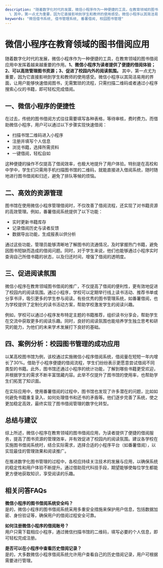 ```yaml
---
description: "随着数字化时代的发展，微信小程序作为一种便捷的工具，在教育领域的图书借阅应用中发挥着越来越重要的作用。**1、微信小程序为读者提供了便捷的借阅体验；2、可以高效管理图书资源；3、促进了校园内外的阅读氛围。**\
  \ 其中，第一点尤为重要，因为它直接影响到学生和教师的使用感受。微信小程序以其简洁易用的界面，让用户能够快速借阅图书，无需繁琐的流程，只需扫描二维码或者通过小程序搜索心仪的书籍，即可轻松完成借阅。"
keywords: "微信借书系统, 借书管理系统, 番薯借阅, 校园图书管理"
---
```

# 微信小程序在教育领域的图书借阅应用  

  

随着数字化时代的发展，微信小程序作为一种便捷的工具，在教育领域的图书借阅应用中发挥着越来越重要的作用。**1、微信小程序为读者提供了便捷的借阅体验；2、可以高效管理图书资源；3、促进了校园内外的阅读氛围。** 其中，第一点尤为重要，因为它直接影响到学生和教师的使用感受。微信小程序以其简洁易用的界面，让用户能够快速借阅图书，无需繁琐的流程，只需扫描二维码或者通过小程序搜索心仪的书籍，即可轻松完成借阅。

## **一、微信小程序的便捷性**

在过去，传统的图书借阅方式往往需要填写各种表格，等待审核，费时费力。而借助微信小程序，用户可以通过以下步骤实现快速借阅：

- 扫描书馆二维码进入小程序
- 注册并填写个人信息
- 浏览书籍，选择所需资料
- 一键借阅，轻松自如

这种便捷的操作不仅提高了借阅效率，也极大地提升了用户体验。特别是在高校和中学中，学生们只需用手机扫描图书馆的二维码，就能直接进入借阅系统，随时随地进行图书借阅和归还，避免了排队等候的烦恼。

## **二、高效的资源管理**

图书馆在使用微信小程序管理借阅时，不仅改善了借阅流程，还实现了对书籍资源的高效管理。例如，番薯借阅系统提供了以下功能：

- 实时更新书籍库存
- 记录借阅历史与读者反馈
- 数据导出功能，生成报表以供分析

通过这些功能，管理员能够清晰地了解图书的流通情况，及时掌握热门书籍，避免因图书短缺而造成的借阅问题。同时，对于学生来说，他们也能够通过小程序实时查询自己所借书籍的状态，以及归还时间，增强了借阅的透明度。

## **三、促进阅读氛围**

微信小程序在教育领域图书借阅的推广，不仅提高了借阅的便利性，更有效地促进了校园内的阅读氛围。通过小程序，学校可以定期举行线上读书活动、推荐书单或分享书评，吸引更多的学生参与阅读。有些优秀的图书管理系统，如番薯借阅，也为学校提供了定制化的读书活动方案，帮助学校激发学生的阅读兴趣。

例如，学校可以通过小程序发布特定主题的书籍推荐，组织读书分享会，帮助学生在交流中获取更多的阅读乐趣。同时，良好的阅读氛围也能培养学生独立思考和研究的能力，为他们的未来学术发展打下良好的基础。

## **四、案例分析：校园图书管理的成功应用**

以某高校图书馆为例，该校通过实施微信小程序借阅系统，借阅量在短短一年内增长了30%。借助于小程序便捷的借阅流程，学生们纷纷表示更愿意尝试借阅不同类型的书籍。此外，图书馆还通过小程序的统计功能，了解到哪些书籍更受欢迎，并根据学生的需求不断丰富馆藏内容。此举不仅提升了图书馆的使用率，也帮助学生们拓宽了知识面。

在实际应用中，使用番薯借阅的过程中，图书馆也发现了许多潜在的问题，比如如何避免书籍重复录入、如何处理借书和还书的矛盾等。他们逐步完善了系统，使之更加稳定高效，最终实现了图书借阅管理的数字化转型。

## **总结与建议**

综上所述，微信小程序在教育领域的图书借阅应用，为读者提供了便捷的借阅服务，提高了图书资源的管理效率，并有效促进了校园内的阅读氛围。建议各学校在实施图书借阅系统时，结合实际需求，选择合适的小程序平台（如番薯借阅），以实现最佳的管理效果和阅读推广。

在推进数字化图书管理的过程中，各校应持续关注技术的发展与应用，以确保系统的稳定性和用户体验不断提升。通过借助现代科技手段，期望能够使每位学生都能更方便地获取知识，享受阅读的乐趣。  

## **相关问答FAQs**  

**微信小程序的图书借阅系统安全吗？**  
是的，微信小程序的图书借阅系统采用多重安全措施来保护用户信息，包括数据加密、身份验证等，确保用户的借阅过程安全可靠。  

**如何注册微信小程序的借阅账号？**  
用户只需下载相应小程序，通过微信扫描书馆的二维码，填写必要的个人信息，即可轻松完成注册。  

**是否可以在小程序中查看历史借阅记录？**  
是的，大多数微信小程序借阅系统允许用户查看自己的历史借阅记录，用户可根据需要进行管理。
